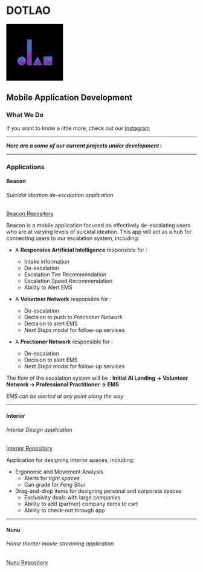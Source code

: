 # DOTLAO                                            
<img src="/img/logoStandaloneInBlack.png" alt="logo"
        title="Dotlao logo" width="150" height="150" />
## Mobile Application Development

### What We Do
If you want to know a little more, check out our [Instagram](https://www.instagram.com/dotlao/)

___ 
***Here are a some of our current projects under development :***
___

### Applications

#### Beacon
###### Suicidal ideation de-escalation application
[Beacon Repository](https://github.com/dotlao/beacon)

Beacon is a mobile application focused on effectively de-escalating users who are at varying levels of suicidal ideation. This app will act as a hub for connecting users to our escalation system, including:

* A **Responsive Artificial Intelligence** responsible for :
    * Intake information
    * De-escalation
    * Escalation Tier Recommendation
    * Escalation Speed Recommendation
    * Ability to Alert EMS
        
* A **Volunteer Network** responsible for :
    * De-escalation
    * Decision to push to *Practioner Network*
    * Decision to alert EMS
    * *Next Steps* modal for follow-up services
        
* A **Practioner Network** responsible for :
    * De-escalation
    * Decision to alert EMS
    * *Next Steps* modal for follow-up services

The flow of the escalation system will be : 
**Initial AI Landing -> Volunteer Network -> Professional Practitioner -> EMS**

*EMS can be alerted at any point along the way*

---

#### Interior
###### Interior Design application
[Interior Repository](https://github.com/dotlao/interior)

Application for designing interior spaces, including:
* Ergonomic and Movement Analysis
    * Alerts for *tight spaces*
    * Can grade for *Feng Shui*
* Drag-and-drop items for designing personal and corporate spaces
    * Exclusivity deals with large companies
    * Ability to add (partner) company items to cart
    * Ability to check-out through app

---

#### Nunu
###### Home theater movie-streaming application   
[Nunu Repository](https://github.com/dotlao/nunu)
